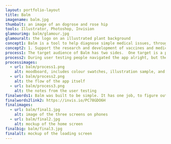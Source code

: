 ```yaml
---
layout: portfolio-layout
title: Balm
imagename: balm.jpg
thumbalt: an image of an dogrose and rose hip
tools: Illustrator, Photoshop, Invision
glamourimg: balm/glamour.jpg
glamouralt: the logo on an illustrated plant background
concept1: Balm is a tool to help diagnose simple medical issues, through a quiz using various questions to pinpoint the issue through symptoms, physical pains or with how you feel emotionally and mentally.  With a rough diagnoses, the app recommends plants that grow near your geographical location that can help alleviate the symptoms, with plant identification instructions, as well as recipes and instructions on how to best prepare the plant for the symptom. The United Nations have created global goals to be met by 2030.  One of the goals is good health & well-being. This goal is broken down into several smaller goals, and then broken down again into sections of what health and well-being means overall. The goal and challenge that will be focused on is broken down into interlinking stepping-stones towards a better global health. This app focuses on these three in particular.
concept2: 1. Support the research and development of vaccines and medicines for the communicable and noncommunicable diseases. 2. Provide access to affordable essential medicines and vaccines. 3. Provide access to medicines for all. With these smaller goals in mind, there is no clear-cut answer. In order to truly fix any global issue, systems of capitalism and poverty have to also be addressed.  While addressing those issues is also complex, we can create balms and systems to counteract these things and help us move forward towards a better world. The idea of Balm isn’t to solve this global goal. The idea of Balm is to shed light on the natural medical cures in nature, that indigenous people have used for centuries with incredible results, challenge the idea that prescriptive drugs are not always the answer, and to raise awareness about the plants around us—by extension bring interest into creating sustainable medicine that can be afforded by all.
process1: The target audience of Balm has two sides.  One target is a person, of any age, that can’t afford access to westernized medicine.  They may have access to local healers or medicinal plants, but may be lacking in money or time to visit the healer. This app would help with small issues that can be expensive, and help with figuring out what to buy or ask for. The quiz could also be used as a guide to figure out how you feel before you see a doctor, or help describe the symptoms.  The second target would be a person who does have access to westernized medicine, but is interested in alternates because of cost or curiosity.  They would be interested in learning about plants and how to prepare them, and would use this as a learning tool as well as a medicinal tool.
process2: During user testing people navigated the app alright, but there was a disconnect between the users testing and the intended audience. Primarily the language I choose to use in the app, which was heavy with technical terms and Latin, caused this issue. For the final version, I simplified the language and the process from being so overbearing and long, and to make it simple to use in non-life threatening scenarios.  Some of the suggested ideas like adding in a dictionary styled tab of all the plants wouldn’t work because of the amount of plants and this is based of the idea of the local area; the volume of plants overall is to big to store on an app. The consensus was that there should to be less jargon, and more user control over the survey in order to create a better diagnosis.
processimages:
  - url: balm/process1.png
    alt: moodboard, includes colour swatches, illustration sample, and the fonts used
  - url: balm/process2.png
    alt: the flow of the app itself
  - url: balm/process3.png
    alt: the notes from the user testing
finalwords1: Balm was built to be simple. It has one job, to figure out what is wrong, and give you a solution—a solution with instructions.  The features are limited to having a favorites and history section, and if connected to the Internet, a search feature. The importance of apps today can be summed up simply. An app is a tool, like a screwdriver or a telephone—it has a purpose, can be used, and at the end of the day, people rely on it for its purpose. I can hope Balm lives up to these standards.
finalwords2link2: https://invis.io/PC78GDO6H
finalimages:
  - url: balm/final1.jpg
    alt: image of the three screens on phones
  - url: balm/final2.jpg
    alt: mockup of the home screen
finalbig: balm/final3.jpg
finalalt: mockup of the loading screen
---
```

